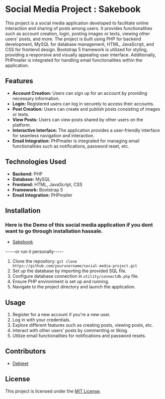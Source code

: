 # Social Media Project : Sakebook

This project is a social media application developed to facilitate online interaction and sharing of posts among users. It provides functionalities such as account creation, login, posting images or texts, viewing other users' posts, and more. The project is built using PHP for backend development, MySQL for database management, HTML, JavaScript, and CSS for frontend design. Bootstrap 5 framework is utilized for styling, providing a responsive and visually appealing user interface. Additionally, PHPmailer is integrated for handling email functionalities within the application.

## Features

- **Account Creation:** Users can sign up for an account by providing necessary information.
- **Login:** Registered users can log in securely to access their accounts.
- **Post Creation:** Users can create and publish posts consisting of images or texts.
- **View Posts:** Users can view posts shared by other users on the platform.
- **Interactive Interface:** The application provides a user-friendly interface for seamless navigation and interaction.
- **Email Integration:** PHPmailer is integrated for managing email functionalities such as notifications, password reset, etc.

## Technologies Used

- **Backend:** PHP
- **Database:** MySQL
- **Frontend:** HTML, JavaScript, CSS
- **Framework:** Bootstrap 5
- **Email Integration:** PHPmailer



## Installation
### Here is the Demo of this social media application if you dont want to go through installation hassale.
- [Sakebook](https://ctmax-ui-php-project.000webhostapp.com/)

-----or run it personally-----

1. Clone the repository: `git clone https://github.com/yourusername/social-media-project.git`
2. Set up the database by importing the provided SQL file.
3. Configure database connection in `utility/connectdb.php` file.
4. Ensure PHP environment is set up and running.
5. Navigate to the project directory and launch the application.

## Usage

1. Register for a new account if you're a new user.
2. Log in with your credentials.
3. Explore different features such as creating posts, viewing posts, etc.
4. Interact with other users' posts by commenting or liking.
5. Utilize email functionalities for notifications and password resets.

## Contributors

- [Debjeet](https://github.com/Ctmax-ui)

## License

This project is licensed under the [MIT License](LICENSE).
